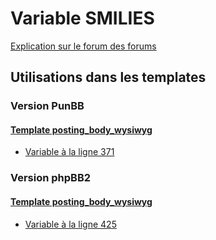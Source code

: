# Variable SMILIES
[Explication sur le forum des forums](http://forum.forumactif.com/t294113-listing-des-variables#SMILIES)
## Utilisations dans les templates
### Version PunBB
#### [Template posting_body_wysiwyg](punbb/posting_body_wysiwyg.md)
* [Variable à la ligne 371](../punbb/posting_body_wysiwyg.tpl#L371)
### Version phpBB2
#### [Template posting_body_wysiwyg](subsilver/posting_body_wysiwyg.md)
* [Variable à la ligne 425](../subsilver/posting_body_wysiwyg.tpl#L425)